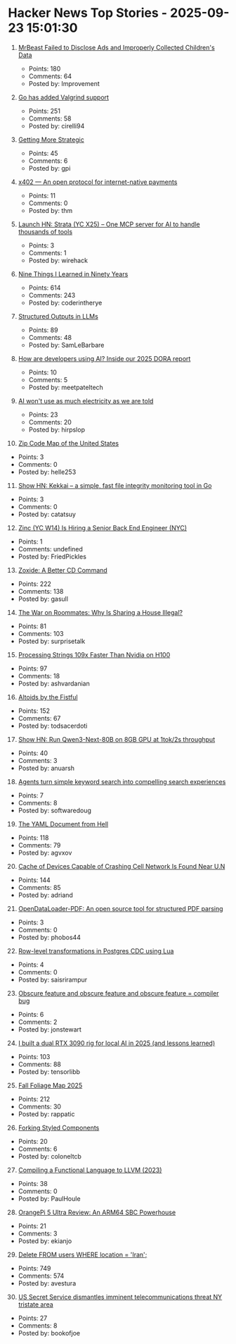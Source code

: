 # Hacker News Top Stories - 2025-09-23 15:01:30

1. [MrBeast Failed to Disclose Ads and Improperly Collected Children's Data](https://bbbprograms.org/media/newsroom/decisions/mrbeast-feastables)
   - Points: 180
   - Comments: 64
   - Posted by: Improvement

2. [Go has added Valgrind support](https://go-review.googlesource.com/c/go/+/674077)
   - Points: 251
   - Comments: 58
   - Posted by: cirelli94

3. [Getting More Strategic](https://cate.blog/2025/09/23/getting-more-strategic/)
   - Points: 45
   - Comments: 6
   - Posted by: gpi

4. [x402 — An open protocol for internet-native payments](https://www.x402.org/)
   - Points: 11
   - Comments: 0
   - Posted by: thm

5. [Launch HN: Strata (YC X25) – One MCP server for AI to handle thousands of tools](undefined)
   - Points: 3
   - Comments: 1
   - Posted by: wirehack

6. [Nine Things I Learned in Ninety Years](http://edwardpackard.com/wp-content/uploads/2025/09/Nine-Things-I-Learned-in-Ninety-Years.pdf)
   - Points: 614
   - Comments: 243
   - Posted by: coderintherye

7. [Structured Outputs in LLMs](https://parthsareen.com/blog.html#sampling.md)
   - Points: 89
   - Comments: 48
   - Posted by: SamLeBarbare

8. [How are developers using AI? Inside our 2025 DORA report](https://blog.google/technology/developers/dora-report-2025/)
   - Points: 10
   - Comments: 5
   - Posted by: meetpateltech

9. [AI won't use as much electricity as we are told](https://johnquigginblog.substack.com/p/ai-wont-use-as-much-electricity-as)
   - Points: 23
   - Comments: 20
   - Posted by: hirpslop

10. [Zip Code Map of the United States](https://engaging-data.com/us-zip-code-map/)
   - Points: 3
   - Comments: 0
   - Posted by: helle253

11. [Show HN: Kekkai – a simple, fast file integrity monitoring tool in Go](https://github.com/catatsuy/kekkai)
   - Points: 3
   - Comments: 0
   - Posted by: catatsuy

12. [Zinc (YC W14) Is Hiring a Senior Back End Engineer (NYC)](https://app.dover.com/apply/Zinc/4d32fdb9-c3e6-4f84-a4a2-12c80018fe8f/?rs=76643084)
   - Points: 1
   - Comments: undefined
   - Posted by: FriedPickles

13. [Zoxide: A Better CD Command](https://github.com/ajeetdsouza/zoxide)
   - Points: 222
   - Comments: 138
   - Posted by: gasull

14. [The War on Roommates: Why Is Sharing a House Illegal?](https://marginalrevolution.com/marginalrevolution/2025/08/the-war-on-roommates-why-is-sharing-a-house-illegal.html)
   - Points: 81
   - Comments: 103
   - Posted by: surprisetalk

15. [Processing Strings 109x Faster Than Nvidia on H100](https://ashvardanian.com/posts/stringwars-on-gpus/)
   - Points: 97
   - Comments: 18
   - Posted by: ashvardanian

16. [Altoids by the Fistful](https://www.scottsmitelli.com/articles/altoids-by-the-fistful/)
   - Points: 152
   - Comments: 67
   - Posted by: todsacerdoti

17. [Show HN: Run Qwen3-Next-80B on 8GB GPU at 1tok/2s throughput](https://github.com/Mega4alik/ollm)
   - Points: 40
   - Comments: 3
   - Posted by: anuarsh

18. [Agents turn simple keyword search into compelling search experiences](https://softwaredoug.com/blog/2025/09/22/reasoning-agents-need-bad-search)
   - Points: 7
   - Comments: 8
   - Posted by: softwaredoug

19. [The YAML Document from Hell](https://ruudvanasseldonk.com/2023/01/11/the-yaml-document-from-hell)
   - Points: 118
   - Comments: 79
   - Posted by: agvxov

20. [Cache of Devices Capable of Crashing Cell Network Is Found Near U.N](https://www.nytimes.com/2025/09/23/us/politics/secret-service-sim-cards-servers-un.html)
   - Points: 144
   - Comments: 85
   - Posted by: adriand

21. [OpenDataLoader-PDF: An open source tool for structured PDF parsing](https://github.com/opendataloader-project/opendataloader-pdf)
   - Points: 3
   - Comments: 0
   - Posted by: phobos44

22. [Row-level transformations in Postgres CDC using Lua](https://blog.peerdb.io/row-level-transformations-in-postgres-cdc-using-lua)
   - Points: 4
   - Comments: 0
   - Posted by: saisrirampur

23. [Obscure feature and obscure feature and obscure feature = compiler bug](https://antithesis.com/blog/2025/compiler_bug/)
   - Points: 6
   - Comments: 2
   - Posted by: jonstewart

24. [I built a dual RTX 3090 rig for local AI in 2025 (and lessons learned)](https://www.llamabuilds.ai/build/portable-25l-nvlinked-dual-3090-llm-rig)
   - Points: 103
   - Comments: 88
   - Posted by: tensorlibb

25. [Fall Foliage Map 2025](https://www.explorefall.com/fall-foliage-map)
   - Points: 212
   - Comments: 30
   - Posted by: rappatic

26. [Forking Styled Components](https://github.com/sanity-io/styled-components-last-resort/blob/main/README.md)
   - Points: 20
   - Comments: 6
   - Posted by: coloneltcb

27. [Compiling a Functional Language to LLVM (2023)](https://danieljharvey.github.io/posts/2023-02-08-llvm-compiler-part-1.html)
   - Points: 38
   - Comments: 0
   - Posted by: PaulHoule

28. [OrangePi 5 Ultra Review: An ARM64 SBC Powerhouse](https://boilingsteam.com/orange-pi-5-ultra-review/)
   - Points: 21
   - Comments: 3
   - Posted by: ekianjo

29. [Delete FROM users WHERE location = 'Iran';](https://gist.github.com/avestura/ce2aa6e55dad783b1aba946161d5fef4)
   - Points: 749
   - Comments: 574
   - Posted by: avestura

30. [US Secret Service dismantles imminent telecommunications threat NY tristate area](https://www.secretservice.gov/newsroom/releases/2025/09/us-secret-service-dismantles-imminent-telecommunications-threat-new-york)
   - Points: 27
   - Comments: 8
   - Posted by: bookofjoe


